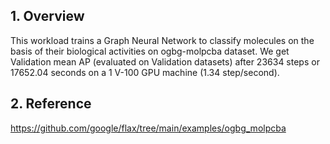 ## 1. Overview

This workload trains a Graph Neural Network to classify molecules on the basis
of their biological activities on ogbg-molpcba dataset. We get Validation mean
AP (evaluated on Validation datasets) after 23634 steps or 17652.04 seconds on a
1 V-100 GPU machine (1.34 step/second).

## 2. Reference

https://github.com/google/flax/tree/main/examples/ogbg_molpcba

